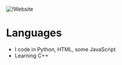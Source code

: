 ![!Website](https://img.shields.io/website?label=https://extort.ml&style=for-the-badge&url=https%3A%2F%2Fcodestackr.com)

# Languages
- I code in Python, HTML, some JavaScript
- Learning C++
